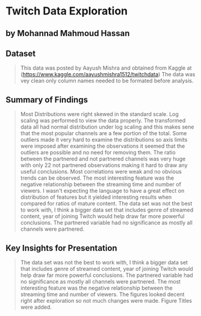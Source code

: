 # Twitch Data Exploration
## by Mohannad Mahmoud Hassan


## Dataset

>This data was posted by Aayush Mishra and obtained from Kaggle at (https://www.kaggle.com/aayushmishra1512/twitchdata)
The data was vey clean only column names needed to be formated before analysis.

## Summary of Findings

> Most Distributions were right skewed in the standard scale. Log scaling was performed to view the data properly. 
The transformed data all had normal distribution under log scaling and this makes sene that the most popular channels are a few portion of the total.
Some outliers made it very hard to examine the distributions so axis limits were imposed after examining the observations it seemed that the outliers are possible and no need for removing them. 
The ratio between the partnered and not partnered channels was very huge with only 22 not partnered observations making it hard to draw any useful conclusions.
Most correlations were weak and no obvious trends can be observed. The most interesting feature was the negative relationship between the streaming time and number of viewers.
I wasn't expecting the language to have a great effect on distribution of features but it yielded interesting results when compared for ratios of mature content.
The data set was not the best to work with, I think a bigger data set that includes genre of streamed content, year of joining Twitch would help draw far more powerful conclusions. 
The partnered variable had no significance as mostly all channels were partnered. 


## Key Insights for Presentation

> The data set was not the best to work with, I think a bigger data set that includes genre of streamed content, year of joining Twitch would help draw far more powerful conclusions. 
The partnered variable had no significance as mostly all channels were partnered. The most interesting feature was the negative relationship between the streaming time and number of viewers.
The figures looked decent right after exploration so not much changes were made. Figure Titles were added.

